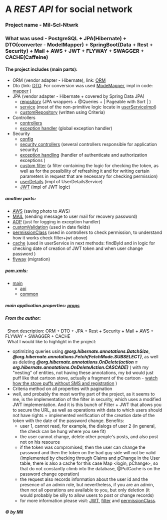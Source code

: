 # A *REST API* for social network
### Project name - Mil-Scl-Ntwrk
### What was used - PostgreSQL + JPA(Hibernate) + DTO(converter - ModelMapper) + SpringBoot(Data + Rest + Security) + Mail + AWS + JWT + FLYWAY + SWAGGER + CACHE(Caffeine)
#### The project includes (main parts):
* ORM (vendor adapter - Hibernate), link: [ORM](https://github.com/NikitaStriga/Mil-Scl-Ntwrk/tree/master/common/src/main/java/q3df/mil/entities)
* Dto (link: [DTO](https://github.com/NikitaStriga/Mil-Scl-Ntwrk/tree/master/common/src/main/java/q3df/mil/dto). For conversion was used [ModeMapper](http://modelmapper.org/), impl in code: [mapper](https://github.com/NikitaStriga/Mil-Scl-Ntwrk/tree/master/common/src/main/java/q3df/mil/mapper) )
* JPA (vendor adapter - Hibernate + covered by Spring Data JPA)
  * [repository](https://github.com/NikitaStriga/Mil-Scl-Ntwrk/tree/master/common/src/main/java/q3df/mil/repository) (JPA wrappers + @Queries + | Pageable with Sort | )
  * [service](https://github.com/NikitaStriga/Mil-Scl-Ntwrk/tree/master/common/src/main/java/q3df/mil/service) (most of the non-primitive logic locate in [userServiceImpl](https://github.com/NikitaStriga/Mil-Scl-Ntwrk/blob/master/common/src/main/java/q3df/mil/service/impl/UserServiceImpl.java))
  * [customRepository](https://github.com/NikitaStriga/Mil-Scl-Ntwrk/blob/master/common/src/main/java/q3df/mil/repository/custom/impl/CustomRepositoryImpl.java) (written using Criteria) 
* Controllers
  * [controllers](https://github.com/NikitaStriga/Mil-Scl-Ntwrk/tree/master/api/src/main/java/q3df/mil/controller)
  * [exception handler](https://github.com/NikitaStriga/Mil-Scl-Ntwrk/blob/master/api/src/main/java/q3df/mil/controller/exception/GlobalExceptionHandler.java) (global exception handler)
* Security
  * [config](https://github.com/NikitaStriga/Mil-Scl-Ntwrk/blob/master/api/src/main/java/q3df/mil/security/configuration/WebSecurityConfiguration.java)
  * [security controllers](https://github.com/NikitaStriga/Mil-Scl-Ntwrk/tree/master/api/src/main/java/q3df/mil/security/controller) (several controllers responsible for application security)
  * [exception handling](https://github.com/NikitaStriga/Mil-Scl-Ntwrk/tree/master/api/src/main/java/q3df/mil/security/exceptionhandling) (handler of authenticate and authorization exceptions )
  * [custom filter](https://github.com/NikitaStriga/Mil-Scl-Ntwrk/blob/master/api/src/main/java/q3df/mil/security/filter/JwtTokenFilter.java) (a filter containing the logic for checking the token, as well as for the possibility of refreshing it and for writing certain parameters in request that are necessary for checking permission)
  * [userDetails](https://github.com/NikitaStriga/Mil-Scl-Ntwrk/blob/master/api/src/main/java/q3df/mil/security/service/UserServiceProvider.java) (impl of UserDetailsService)
  * [JWT](https://github.com/NikitaStriga/Mil-Scl-Ntwrk/blob/master/api/src/main/java/q3df/mil/security/util/TokenUtils.java) (impl of JWT logic)
##### another parts:
* [AWS](https://github.com/NikitaStriga/Mil-Scl-Ntwrk/tree/master/common/src/main/java/q3df/mil/amazon) (saving photo to AWS)
* [MAIL](https://github.com/NikitaStriga/Mil-Scl-Ntwrk/tree/master/common/src/main/java/q3df/mil/mail) (sending message to user mail for recovery password)
* [AOP](https://github.com/NikitaStriga/Mil-Scl-Ntwrk/blob/master/api/src/main/java/q3df/mil/aop/LoggingAspect.java) (just for logging in exception handler)
* [customValidation](https://github.com/NikitaStriga/Mil-Scl-Ntwrk/tree/master/common/src/main/java/q3df/mil/validators) (used in date fields)
* [permissionClass](https://github.com/NikitaStriga/Mil-Scl-Ntwrk/blob/master/api/src/main/java/q3df/mil/util/CustomPermission.java) (used in controllers to check permission, to understand how it works check filter+jwt above)
* [cache](https://github.com/NikitaStriga/Mil-Scl-Ntwrk/blob/master/common/src/main/java/q3df/mil/config/CaffeineConfig.java) (used in userService in next methods: findById and in logic for checking date of creation of JWT token  and when user change password  )
* [flyway](https://github.com/NikitaStriga/Mil-Scl-Ntwrk/tree/master/common/src/main/resources/fway/migration) (migration)
##### pom.xmls:
* [main](https://github.com/NikitaStriga/Mil-Scl-Ntwrk/blob/master/pom.xml)
  * [api](https://github.com/NikitaStriga/Mil-Scl-Ntwrk/blob/master/api/pom.xml)
  * [common](https://github.com/NikitaStriga/Mil-Scl-Ntwrk/tree/master/common)
##### main application.properties: [props](https://github.com/NikitaStriga/Mil-Scl-Ntwrk/blob/master/api/src/main/resources/application.properties)  
##### From the author:
&ensp;Short description: ORM + DTO + JPA + Rest + Security + Mail + AWS + FLYWAY + SWAGGER + CACHE  
&ensp;What I would like to highlight in the project:
* optimizing queries using ***@org.hibernate.annotations.BatchSize***,
 ***@org.hibernate.annotations.Fetch(FetchMode.SUBSELECT)***, 
 as well as deleting  ***@org.hibernate.annotations.OnDelete(action = org.hibernate.annotations.OnDeleteAction.CASCADE)***
  ( with my "nesting" of entities, not having these annotations,
   my bd would just puff like that cartoon stove, actually a fragment of the cartoon - [watch how the stove puffs without SMS and registration](https://youtu.be/iJzEJ7Oa_oI?t=1007) )
* Criteria method on all properties with pagination
* well, and probably the most worthy part of the project, as it seems to me, is the implementation of the filter in security, which uses a modified JWT implementation.
And it is this bunch of Filter + JWT that allows you to secure the URL, as well as operations with data
 to which users should not have rights + implemented verification of the creation date of the token with the date of the password change.
 Benefits:
  * user 1, cannot read, for example, the dialogs of user 2 (in general, the check can be hung where you see fit)
  * the user cannot change, delete other people's posts, and also post not on his resource
  * if the token was compromised, then the user can change the password and then the token on the bad guy side will not be valid (implemented by checking through Claims and pChange in the User table, there is also a cache for this case Map <login, pChange>, so that do not constantly climb into the database, @PutCache is on the password change operation)
  * the request also records information about the user id and the presence of an admin role, but nevertheless, if you are an admin, then not all operations are available to you, but only deletion (it would probably be silly to allow users to post or change records)
  * for more information please visit: [JWT](https://github.com/NikitaStriga/Mil-Scl-Ntwrk/blob/master/api/src/main/java/q3df/mil/security/util/TokenUtils.java), [filter](https://github.com/NikitaStriga/Mil-Scl-Ntwrk/blob/master/api/src/main/java/q3df/mil/security/filter/JwtTokenFilter.java) and [permissionClass](https://github.com/NikitaStriga/Mil-Scl-Ntwrk/blob/master/api/src/main/java/q3df/mil/util/CustomPermission.java).
##### _© by Mil_




 
  
